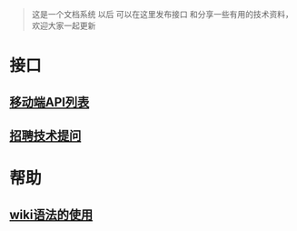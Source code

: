 >    这是一个文档系统 以后 可以在这里发布接口 和分享一些有用的技术资料，欢迎大家一起更新
# 接口
## [移动端API列表](mobileAPI)
## [招聘技术提问](ask)
# 帮助
## [wiki语法的使用](wikihelp)

